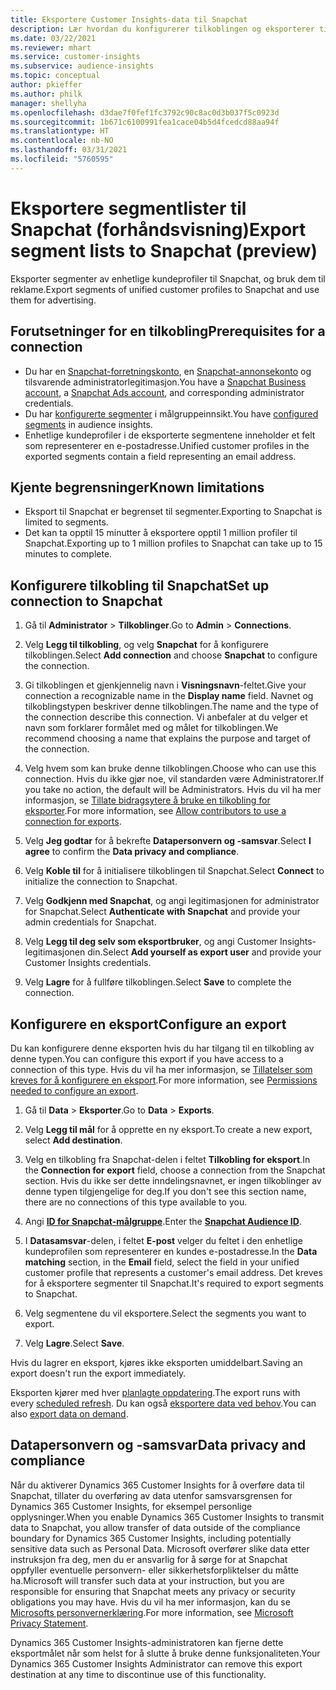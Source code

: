 ```yaml
---
title: Eksportere Customer Insights-data til Snapchat
description: Lær hvordan du konfigurerer tilkoblingen og eksporterer til Snapchat.
ms.date: 03/22/2021
ms.reviewer: mhart
ms.service: customer-insights
ms.subservice: audience-insights
ms.topic: conceptual
author: pkieffer
ms.author: philk
manager: shellyha
ms.openlocfilehash: d3dae7f0fef1fc3792c90c8ac0d3b037f5c0923d
ms.sourcegitcommit: 1b671c6100991fea1cace04b5d4fcedcd88aa94f
ms.translationtype: HT
ms.contentlocale: nb-NO
ms.lasthandoff: 03/31/2021
ms.locfileid: "5760595"
---
```

# <a name="export-segment-lists-to-snapchat-preview"></a><span data-ttu-id="2502a-103">Eksportere segmentlister til Snapchat (forhåndsvisning)</span><span class="sxs-lookup"><span data-stu-id="2502a-103">Export segment lists to Snapchat (preview)</span></span>

<span data-ttu-id="2502a-104">Eksporter segmenter av enhetlige kundeprofiler til Snapchat, og bruk dem til reklame.</span><span class="sxs-lookup"><span data-stu-id="2502a-104">Export segments of unified customer profiles to Snapchat and use them for advertising.</span></span> 

## <a name="prerequisites-for-a-connection"></a><span data-ttu-id="2502a-105">Forutsetninger for en tilkobling</span><span class="sxs-lookup"><span data-stu-id="2502a-105">Prerequisites for a connection</span></span>

-   <span data-ttu-id="2502a-106">Du har en [Snapchat-forretningskonto](https://business.snapchat.com/), en [Snapchat-annonsekonto](https://ads.snapchat.com/) og tilsvarende administratorlegitimasjon.</span><span class="sxs-lookup"><span data-stu-id="2502a-106">You have a [Snapchat Business account](https://business.snapchat.com/), a [Snapchat Ads account](https://ads.snapchat.com/), and corresponding administrator credentials.</span></span>
-   <span data-ttu-id="2502a-107">Du har [konfigurerte segmenter](segments.md) i målgruppeinnsikt.</span><span class="sxs-lookup"><span data-stu-id="2502a-107">You have [configured segments](segments.md) in audience insights.</span></span>
-   <span data-ttu-id="2502a-108">Enhetlige kundeprofiler i de eksporterte segmentene inneholder et felt som representerer en e-postadresse.</span><span class="sxs-lookup"><span data-stu-id="2502a-108">Unified customer profiles in the exported segments contain a field representing an email address.</span></span>

## <a name="known-limitations"></a><span data-ttu-id="2502a-109">Kjente begrensninger</span><span class="sxs-lookup"><span data-stu-id="2502a-109">Known limitations</span></span>

- <span data-ttu-id="2502a-110">Eksport til Snapchat er begrenset til segmenter.</span><span class="sxs-lookup"><span data-stu-id="2502a-110">Exporting to Snapchat is limited to segments.</span></span>
- <span data-ttu-id="2502a-111">Det kan ta opptil 15 minutter å eksportere opptil 1 million profiler til Snapchat.</span><span class="sxs-lookup"><span data-stu-id="2502a-111">Exporting up to 1 million profiles to Snapchat can take up to 15 minutes to complete.</span></span> 

## <a name="set-up-connection-to-snapchat"></a><span data-ttu-id="2502a-112">Konfigurere tilkobling til Snapchat</span><span class="sxs-lookup"><span data-stu-id="2502a-112">Set up connection to Snapchat</span></span>

1. <span data-ttu-id="2502a-113">Gå til **Administrator** > **Tilkoblinger**.</span><span class="sxs-lookup"><span data-stu-id="2502a-113">Go to **Admin** > **Connections**.</span></span>

1. <span data-ttu-id="2502a-114">Velg **Legg til tilkobling**, og velg **Snapchat** for å konfigurere tilkoblingen.</span><span class="sxs-lookup"><span data-stu-id="2502a-114">Select **Add connection** and choose **Snapchat** to configure the connection.</span></span>

1. <span data-ttu-id="2502a-115">Gi tilkoblingen et gjenkjennelig navn i **Visningsnavn**-feltet.</span><span class="sxs-lookup"><span data-stu-id="2502a-115">Give your connection a recognizable name in the **Display name** field.</span></span> <span data-ttu-id="2502a-116">Navnet og tilkoblingstypen beskriver denne tilkoblingen.</span><span class="sxs-lookup"><span data-stu-id="2502a-116">The name and the type of the connection describe this connection.</span></span> <span data-ttu-id="2502a-117">Vi anbefaler at du velger et navn som forklarer formålet med og målet for tilkoblingen.</span><span class="sxs-lookup"><span data-stu-id="2502a-117">We recommend choosing a name that explains the purpose and target of the connection.</span></span>

1. <span data-ttu-id="2502a-118">Velg hvem som kan bruke denne tilkoblingen.</span><span class="sxs-lookup"><span data-stu-id="2502a-118">Choose who can use this connection.</span></span> <span data-ttu-id="2502a-119">Hvis du ikke gjør noe, vil standarden være Administratorer.</span><span class="sxs-lookup"><span data-stu-id="2502a-119">If you take no action, the default will be Administrators.</span></span> <span data-ttu-id="2502a-120">Hvis du vil ha mer informasjon, se [Tillate bidragsytere å bruke en tilkobling for eksporter](connections.md#allow-contributors-to-use-a-connection-for-exports).</span><span class="sxs-lookup"><span data-stu-id="2502a-120">For more information, see [Allow contributors to use a connection for exports](connections.md#allow-contributors-to-use-a-connection-for-exports).</span></span>

1. <span data-ttu-id="2502a-121">Velg **Jeg godtar** for å bekrefte **Datapersonvern og -samsvar**.</span><span class="sxs-lookup"><span data-stu-id="2502a-121">Select **I agree** to confirm the **Data privacy and compliance**.</span></span>

1. <span data-ttu-id="2502a-122">Velg **Koble til** for å initialisere tilkoblingen til Snapchat.</span><span class="sxs-lookup"><span data-stu-id="2502a-122">Select **Connect** to initialize the connection to Snapchat.</span></span>

1. <span data-ttu-id="2502a-123">Velg **Godkjenn med Snapchat**, og angi legitimasjonen for administrator for Snapchat.</span><span class="sxs-lookup"><span data-stu-id="2502a-123">Select **Authenticate with Snapchat** and provide your admin credentials for Snapchat.</span></span> 

1. <span data-ttu-id="2502a-124">Velg **Legg til deg selv som eksportbruker**, og angi Customer Insights-legitimasjonen din.</span><span class="sxs-lookup"><span data-stu-id="2502a-124">Select **Add yourself as export user** and provide your Customer Insights credentials.</span></span>

1. <span data-ttu-id="2502a-125">Velg **Lagre** for å fullføre tilkoblingen.</span><span class="sxs-lookup"><span data-stu-id="2502a-125">Select **Save** to complete the connection.</span></span>

## <a name="configure-an-export"></a><span data-ttu-id="2502a-126">Konfigurere en eksport</span><span class="sxs-lookup"><span data-stu-id="2502a-126">Configure an export</span></span>

<span data-ttu-id="2502a-127">Du kan konfigurere denne eksporten hvis du har tilgang til en tilkobling av denne typen.</span><span class="sxs-lookup"><span data-stu-id="2502a-127">You can configure this export if you have access to a connection of this type.</span></span> <span data-ttu-id="2502a-128">Hvis du vil ha mer informasjon, se [Tillatelser som kreves for å konfigurere en eksport](export-destinations.md#set-up-a-new-export).</span><span class="sxs-lookup"><span data-stu-id="2502a-128">For more information, see [Permissions needed to configure an export](export-destinations.md#set-up-a-new-export).</span></span>

1. <span data-ttu-id="2502a-129">Gå til **Data** > **Eksporter**.</span><span class="sxs-lookup"><span data-stu-id="2502a-129">Go to **Data** > **Exports**.</span></span>

1. <span data-ttu-id="2502a-130">Velg **Legg til mål** for å opprette en ny eksport.</span><span class="sxs-lookup"><span data-stu-id="2502a-130">To create a new export, select **Add destination**.</span></span>

1. <span data-ttu-id="2502a-131">Velg en tilkobling fra Snapchat-delen i feltet **Tilkobling for eksport**.</span><span class="sxs-lookup"><span data-stu-id="2502a-131">In the **Connection for export** field, choose a connection from the Snapchat section.</span></span> <span data-ttu-id="2502a-132">Hvis du ikke ser dette inndelingsnavnet, er ingen tilkoblinger av denne typen tilgjengelige for deg.</span><span class="sxs-lookup"><span data-stu-id="2502a-132">If you don't see this section name, there are no connections of this type available to you.</span></span>

1. <span data-ttu-id="2502a-133">Angi [**ID for Snapchat-målgruppe**](https://businesshelp.snapchat.com/s/article/custom-audiences).</span><span class="sxs-lookup"><span data-stu-id="2502a-133">Enter the [**Snapchat Audience ID**](https://businesshelp.snapchat.com/s/article/custom-audiences).</span></span>

1. <span data-ttu-id="2502a-134">I **Datasamsvar**-delen, i feltet **E-post** velger du feltet i den enhetlige kundeprofilen som representerer en kundes e-postadresse.</span><span class="sxs-lookup"><span data-stu-id="2502a-134">In the **Data matching** section, in the **Email** field, select the field in your unified customer profile that represents a customer's email address.</span></span> <span data-ttu-id="2502a-135">Det kreves for å eksportere segmenter til Snapchat.</span><span class="sxs-lookup"><span data-stu-id="2502a-135">It's required to export segments to Snapchat.</span></span>

1. <span data-ttu-id="2502a-136">Velg segmentene du vil eksportere.</span><span class="sxs-lookup"><span data-stu-id="2502a-136">Select the segments you want to export.</span></span> 

1. <span data-ttu-id="2502a-137">Velg **Lagre**.</span><span class="sxs-lookup"><span data-stu-id="2502a-137">Select **Save**.</span></span>

<span data-ttu-id="2502a-138">Hvis du lagrer en eksport, kjøres ikke eksporten umiddelbart.</span><span class="sxs-lookup"><span data-stu-id="2502a-138">Saving an export doesn't run the export immediately.</span></span>

<span data-ttu-id="2502a-139">Eksporten kjører med hver [planlagte oppdatering](system.md#schedule-tab).</span><span class="sxs-lookup"><span data-stu-id="2502a-139">The export runs with every [scheduled refresh](system.md#schedule-tab).</span></span> <span data-ttu-id="2502a-140">Du kan også [eksportere data ved behov](export-destinations.md#run-exports-on-demand).</span><span class="sxs-lookup"><span data-stu-id="2502a-140">You can also [export data on demand](export-destinations.md#run-exports-on-demand).</span></span> 


## <a name="data-privacy-and-compliance"></a><span data-ttu-id="2502a-141">Datapersonvern og -samsvar</span><span class="sxs-lookup"><span data-stu-id="2502a-141">Data privacy and compliance</span></span>

<span data-ttu-id="2502a-142">Når du aktiverer Dynamics 365 Customer Insights for å overføre data til Snapchat, tillater du overføring av data utenfor samsvarsgrensen for Dynamics 365 Customer Insights, for eksempel personlige opplysninger.</span><span class="sxs-lookup"><span data-stu-id="2502a-142">When you enable Dynamics 365 Customer Insights to transmit data to Snapchat, you allow transfer of data outside of the compliance boundary for Dynamics 365 Customer Insights, including potentially sensitive data such as Personal Data.</span></span> <span data-ttu-id="2502a-143">Microsoft overfører slike data etter instruksjon fra deg, men du er ansvarlig for å sørge for at Snapchat oppfyller eventuelle personvern- eller sikkerhetsforpliktelser du måtte ha.</span><span class="sxs-lookup"><span data-stu-id="2502a-143">Microsoft will transfer such data at your instruction, but you are responsible for ensuring that Snapchat meets any privacy or security obligations you may have.</span></span> <span data-ttu-id="2502a-144">Hvis du vil ha mer informasjon, kan du se [Microsofts personvernerklæring](https://go.microsoft.com/fwlink/?linkid=396732).</span><span class="sxs-lookup"><span data-stu-id="2502a-144">For more information, see [Microsoft Privacy Statement](https://go.microsoft.com/fwlink/?linkid=396732).</span></span>

<span data-ttu-id="2502a-145">Dynamics 365 Customer Insights-administratoren kan fjerne dette eksportmålet når som helst for å slutte å bruke denne funksjonaliteten.</span><span class="sxs-lookup"><span data-stu-id="2502a-145">Your Dynamics 365 Customer Insights Administrator can remove this export destination at any time to discontinue use of this functionality.</span></span>
